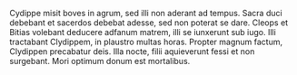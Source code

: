 Cydippe misit boves in agrum, sed illi non aderant ad tempus. 
Sacra duci debebant et sacerdos debebat adesse, sed non poterat se dare. 
Cleops et Bitias volebant deducere adfanum matrem, illi se iunxerunt sub iugo.
Illi tractabant Clydippem, in plaustro multas horas.
Propter magnum factum, Clydippen precabatur deis.
Illa nocte, filii aquieverunt fessi et non surgebant.
Mori optimum donum est mortalibus.
